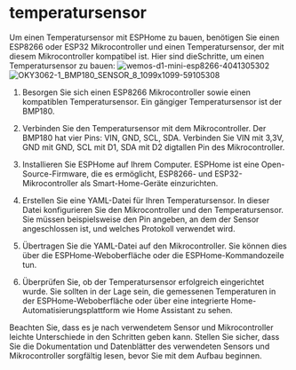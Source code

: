 # temperatursensor
Um einen Temperatursensor mit ESPHome zu bauen,
benötigen Sie einen ESP8266 oder ESP32 Mikrocontroller und einen Temperatursensor, der mit diesem Mikrocontroller kompatibel ist.
Hier sind dieSchritte, um einen Temperatursensor zu bauen:
![wemos-d1-mini-esp8266-4041305302](https://user-images.githubusercontent.com/99229976/212190994-6b7ca951-23d7-43ba-93cf-5314f3266812.jpg)
![OKY3062-1_BMP180_SENSOR_8_1099x1099-59105308](https://user-images.githubusercontent.com/99229976/212192921-f0c39856-0977-47b8-867e-569d9e907eec.jpg)

1. Besorgen Sie sich einen ESP8266 Mikrocontroller sowie einen kompatiblen Temperatursensor. Ein gängiger Temperatursensor ist der BMP180.

2. Verbinden Sie den Temperatursensor mit dem Mikrocontroller. Der BMP180 hat vier Pins: VIN, GND, SCL, SDA. Verbinden Sie VIN mit 3,3V, GND mit GND, SCL mit D1, SDA mit D2 digtallen Pin des Mikrocontroller.

3. Installieren Sie ESPHome auf Ihrem Computer. ESPHome ist eine Open-Source-Firmware, die es ermöglicht, ESP8266- und ESP32-Mikrocontroller als Smart-Home-Geräte einzurichten.

4. Erstellen Sie eine YAML-Datei für Ihren Temperatursensor. In dieser Datei konfigurieren Sie den Mikrocontroller und den Temperatursensor. Sie müssen beispielsweise den Pin angeben, an dem der Sensor angeschlossen ist, und welches Protokoll verwendet wird.

5. Übertragen Sie die YAML-Datei auf den Mikrocontroller. Sie können dies über die ESPHome-Weboberfläche oder die ESPHome-Kommandozeile tun.      

6. Überprüfen Sie, ob der Temperatursensor erfolgreich eingerichtet wurde. Sie sollten in der Lage sein, die gemessenen Temperaturen in der ESPHome-Weboberfläche oder über eine integrierte Home-Automatisierungsplattform wie Home Assistant zu sehen.

Beachten Sie, dass es je nach verwendetem Sensor und Mikrocontroller leichte Unterschiede in den Schritten geben kann. Stellen Sie sicher, dass Sie die Dokumentation und Datenblätter des verwendeten Sensors und Mikrocontroller sorgfältig lesen, bevor Sie mit dem Aufbau beginnen.
